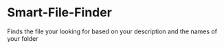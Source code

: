 # Smart-File-Finder
Finds the file your looking for based on your description and the names of your folder
